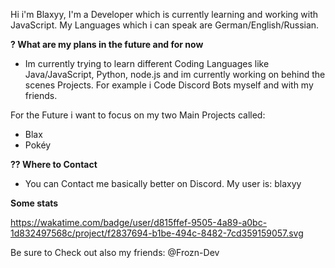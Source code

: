 Hi i'm Blaxyy,
I'm a Developer which is currently learning and working with JavaScript.
My Languages which i can speak are German/English/Russian.

**? What are my plans in the future and for now**
- Im currently trying to learn different Coding Languages like Java/JavaScript, Python, node.js and im currently working on behind the scenes Projects.
For example i Code Discord Bots myself and with my friends.

For the Future i want to focus on my two Main Projects called: 
- Blax
- Pokéy


**?? Where to Contact**
- You can Contact me basically better on Discord. My user is: blaxyy

**Some stats**

https://wakatime.com/badge/user/d815ffef-9505-4a89-a0bc-1d832497568c/project/f2837694-b1be-494c-8482-7cd359159057.svg

Be sure to Check out also my friends:
@Frozn-Dev


<!---
YouTube-blaxyy/YouTube-blaxyy is a ✨ special ✨ repository because its `README.md` (this file) appears on your GitHub profile.
You can click the Preview link to take a look at your changes.
--->
